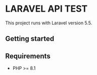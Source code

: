 # LARAVEL API TEST
This project runs with Laravel version 5.5.
## Getting started
## Requirements

- PHP >= 8.1
